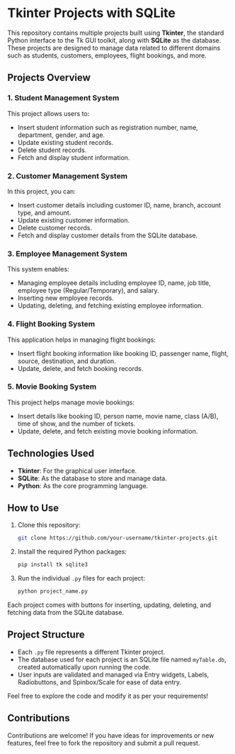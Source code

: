 
# Tkinter Projects with SQLite

This repository contains multiple projects built using **Tkinter**, the standard Python interface to the Tk GUI toolkit, along with **SQLite** as the database. These projects are designed to manage data related to different domains such as students, customers, employees, flight bookings, and more.

## Projects Overview

### 1. **Student Management System**
This project allows users to:
- Insert student information such as registration number, name, department, gender, and age.
- Update existing student records.
- Delete student records.
- Fetch and display student information.

### 2. **Customer Management System**
In this project, you can:
- Insert customer details including customer ID, name, branch, account type, and amount.
- Update existing customer information.
- Delete customer records.
- Fetch and display customer details from the SQLite database.

### 3. **Employee Management System**
This system enables:
- Managing employee details including employee ID, name, job title, employee type (Regular/Temporary), and salary.
- Inserting new employee records.
- Updating, deleting, and fetching existing employee information.

### 4. **Flight Booking System**
This application helps in managing flight bookings:
- Insert flight booking information like booking ID, passenger name, flight, source, destination, and duration.
- Update, delete, and fetch booking records.

### 5. **Movie Booking System**
This project helps manage movie bookings:
- Insert details like booking ID, person name, movie name, class (A/B), time of show, and the number of tickets.
- Update, delete, and fetch existing movie booking information.

## Technologies Used
- **Tkinter**: For the graphical user interface.
- **SQLite**: As the database to store and manage data.
- **Python**: As the core programming language.

## How to Use
1. Clone this repository:
   ```bash
   git clone https://github.com/your-username/tkinter-projects.git
   ```
2. Install the required Python packages:
   ```bash
   pip install tk sqlite3
   ```
3. Run the individual `.py` files for each project:
   ```bash
   python project_name.py
   ```

Each project comes with buttons for inserting, updating, deleting, and fetching data from the SQLite database.

## Project Structure
- Each `.py` file represents a different Tkinter project.
- The database used for each project is an SQLite file named `myTable.db`, created automatically upon running the code.
- User inputs are validated and managed via Entry widgets, Labels, Radiobuttons, and Spinbox/Scale for ease of data entry.

Feel free to explore the code and modify it as per your requirements!

## Contributions
Contributions are welcome! If you have ideas for improvements or new features, feel free to fork the repository and submit a pull request.
